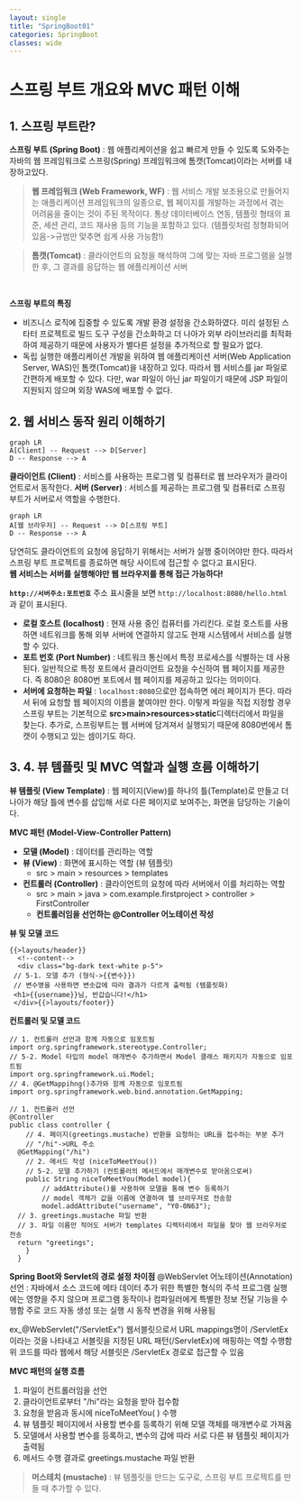 ```yaml
---
layout: single
title: "SpringBoot01"
categories: SpringBoot
classes: wide
---
```


# 스프링 부트 개요와 MVC 패턴 이해

## 1. 스프링 부트란?
**스프링 부트 (Spring Boot)** : 웹 애플리케이션을 쉽고 빠르게 만들 수 있도록 도와주는 자바의 웹 프레임워크로 스프링(Spring) 프레임워크에 톰캣(Tomcat)이라는 서버를 내장하고있다.
 > **웹 프레임워크 (Web Framework, WF)** : 웹 서비스 개발 보조용으로 만들어지는 애플리케이션 프레임워크의 일종으로, 웹 페이지를 개발하는 과정에서 겪는 어려움을 줄이는 것이 주된 목적이다. 통상 데이터베이스 연동, 템플릿 형태의 표준, 세션 관리, 코드 재사용 등의 기능을 포함하고 있다. (템플릿처럼 정형화되어 있음->규범만 맞추면 쉽게 사용 가능함!)

 > **톰캣(Tomcat)** : 클라이언트의 요청을 해석하여 그에 맞는 자바 프로그램을 실행한 후, 그 결과를 응답하는 웹 애플리케이션 서버

<br>

**스프링 부트의 특징**
- 비즈니스 로직에 집중할 수 있도록 개발 환경 설정을 간소화하였다. 미리 설정된 스타터 프로젝트로 빌드 도구 구성을 간소화하고 더 나아가 외부 라이브러리를 최적화하여 제공하기 때문에 사용자가 별다른 설정을 추가적으로 할 필요가 없다.
- 독립 실행한 애플리케이션 개발을 위하여 웹 애플리케이션 서버(Web Application Server, WAS)인 톰캣(Tomcat)을 내장하고 있다. 따라서 웹 서비스를 jar 파일로 간편하게 배포할 수 있다. 다만, war 파일이 아닌 jar 파일이기 때문에 JSP 파일이 지원되지 않으며 외장 WAS에 배포할 수 없다.

## 2. 웹 서비스 동작 원리 이해하기

```mermaid
graph LR
A[Client] -- Request --> D[Server]
D -- Response --> A
```

**클라이언트 (Client)** : 서비스를 사용하는 프로그램 및 컴퓨터로 웹 브라우저가 클라이언트로서 동작한다.
**서버 (Server)** : 서비스를 제공하는 프로그램 및 컴퓨터로 스프링 부트가 서버로서 역할을 수행한다.

```mermaid
graph LR
A[웹 브라우저] -- Request --> D[스프링 부트]
D -- Response --> A
```

당연히도 클라이언트의 요청에 응답하기 위해서는 서버가 실행 중이어야만 한다. 따라서 스프링 부트 프로젝트를 종료하면 해당 사이트에 접근할 수 없다고 표시된다.  <br>
**웹 서비스는 서버를 실행해야만 웹 브라우저를 통해 접근 가능하다!** <br>

**```http://서버주소:포트번호```**
주소 표시줄을 보면 ```http://localhost:8080/hello.html```과 같이 표시된다. 

- **로컬 호스트 (localhost)** : 현재 사용 중인 컴퓨터를 가리킨다. 로컬 호스트를 사용하면 네트워크를 통해 외부 서버에 연결하지 않고도 현재 시스템에서 서비스를 실행할 수 있다.
- **포트 번호 (Port Number)** : 네트워크 통신에서 특정 프로세스를 식별하는 데 사용된다. 일반적으로 특정 포트에서 클라이언트 요청을 수신하여 웹 페이지를 제공한다. 즉 8080은 8080번 포트에서 웹 페이지를 제공하고 있다는 의미이다.
- **서버에 요청하는 파일** : ```localhost:8080```으로만 접속하면 에러 페이지가 뜬다. 따라서 뒤에 요청할 웹 페이지의 이름을 붙여야만 한다. 이렇게 파일을 직접 지정할 경우 스프링 부트는 기본적으로 **src>main>resources>static**디렉터리에서 파일을 찾는다. 추가로, 스프링부트는 웹 서버에 담겨져서 실행되기 때문에 8080번에서 톰캣이 수행되고 있는 셈이기도 하다.

## 3. 4. 뷰 템플릿 및 MVC 역할과 실행 흐름 이해하기

**뷰 템플릿 (View Template)** : 웹 페이지(View)를 하나의 틀(Template)로 만들고 더 나아가 해당 틀에 변수를 삽입해 서로 다른 페이지로 보여주는, 화면을 담당하는 기술이다.

**MVC 패턴 (Model-View-Controller Pattern)**
- **모델 (Model)** : 데이터를 관리하는 역할
- **뷰 (View)** : 화면에 표시하는 역할 (뷰 템플릿)
  - src > main > resources > templates
- **컨트롤러 (Controller)** : 클라이언트의 요청에 따라 서버에서 이를 처리하는 역할
  - src > main > java > com.example.firstproject > controller > FirstController
  - **컨트롤러임을 선언하는 @Controller 어노테이션 작성**

**뷰 및 모델 코드**
```
{{>layouts/header}}  
  <!--content-->  
  <div class="bg-dark text-white p-5">  
 // 5-1. 모델 추가 (형식->{{변수}})
 // 변수명을 사용하면 변숫값에 따라 결과가 다르게 출력됨 (템플릿화)
 <h1>{{username}}님, 반갑습니다!</h1>  
 </div>{{>layouts/footer}}
```

**컨트롤러 및 모델 코드**

```
// 1. 컨트롤러 선언과 함께 자동으로 임포트됨
import org.springframework.stereotype.Controller;  
// 5-2. Model 타입의 model 매개변수 추가하면서 Model 클래스 패키지가 자동으로 임포트됨
import org.springframework.ui.Model;  
// 4. @GetMappihng()추가와 함께 자동으로 임포트됨
import org.springframework.web.bind.annotation.GetMapping;  
  
// 1. 컨트롤러 선언
@Controller
public class controller {  
    // 4. 페이지(greetings.mustache) 반환을 요청하는 URL을 접수하는 부분 추가
    // "/hi"->URL 주소
  @GetMapping("/hi")  
    // 2. 메서드 작성 (niceToMeetYou())
    // 5-2. 모델 추가하기 (컨트롤러의 메서드에서 매개변수로 받아옴으로써)
    public String niceToMeetYou(Model model){  
        // addAttribute()를 사용하여 모델을 통해 변수 등록하기
        // model 객체가 값을 이름에 연결하여 웹 브라우저로 전송함
        model.addAttribute("username", "Y0-0N63");  
  // 3. greetings.mustache 파일 반환
  // 3. 파일 이름만 적어도 서버가 templates 디렉터리에서 파일을 찾아 웹 브라우저로 전송
  return "greetings";  
    }  
  }
```

**Spring Boot와 Servlet의 경로 설정 차이점**
@WebServlet 어노테이션(Annotation) 선언 : 자바에서 소스 코드에 메타 데이터 추가 위한 특별한 형식의 주석 프로그램 실행에는 영향을 주지 않으며 프로그램 동작이나 컴파일러에게 특별한 정보 전달 기능을 수행함 주로 코드 자동 생성 또는 실행 시 동작 변경을 위해 사용됨

ex_@WebServlet("/ServletEx") 웹서블릿으로서 URL mappings명이 /ServletEx이라는 것을 나타내고 서블릿을 지정된 URL 패턴(/ServletEx)에 매핑하는 역할 수행함 위 코드를 따라 웹에서 해당 서블릿은 /ServletEx 경로로 접근할 수 있음

**MVC 패턴의 실행 흐름**

1. 파일이 컨트롤러임을 선언
2. 클라이언트로부터 "/hi"라는 요청을 받아 접수함
3. 요청을 받음과 동시에 niceToMeetYou( ) 수행
4. 뷰 템플릿 페이지에서 사용할 변수를 등록하기 위해 모델 객체를 매개변수로 가져옴
5. 모델에서 사용할 변수를 등록하고, 변수의 갑에 따라 서로 다른 뷰 템플릿 페이지가 출력됨
6. 메서드 수행 결과로 greetings.mustache 파일 반환

> **머스테치 (mustache)** : 뷰 템플릿을 만드는 도구로, 스프링 부트 프로젝트를 만들 때 추가할 수 있다.
